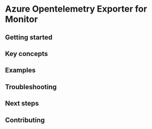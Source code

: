 # Azure Opentelemetry Exporter for Monitor

## Getting started

## Key concepts

## Examples

## Troubleshooting

## Next steps

## Contributing
